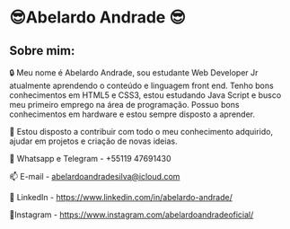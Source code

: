 #     :sunglasses:Abelardo Andrade :sunglasses:

##                                       Sobre mim:

:lock: Meu nome é Abelardo Andrade, sou estudante Web Developer Jr atualmente aprendendo o conteúdo e linguagem front end. Tenho bons conhecimentos em HTML5 e CSS3, estou estudando Java Script e busco meu primeiro emprego na área de programação. Possuo bons conhecimentos em hardware e estou sempre disposto a aprender.

:key: Estou disposto a contribuir com todo o meu conhecimento adquirido, ajudar em projetos e criação de novas ideias.

:iphone: Whatsapp e Telegram - +55119 47691430

:mailbox: E-mail - abelardoandradesilva@icloud.com

:link: LinkedIn - https://www.linkedin.com/in/abelardo-andrade/

:link:Instagram - https://www.instagram.com/abelardoandradeoficial/





